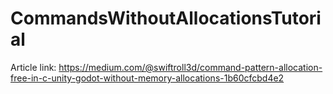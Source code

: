 # CommandsWithoutAllocationsTutorial

Article link: https://medium.com/@swiftroll3d/command-pattern-allocation-free-in-c-unity-godot-without-memory-allocations-1b60cfcbd4e2
